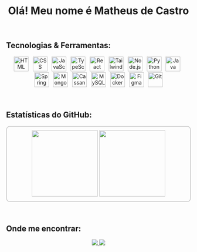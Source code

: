 <h1 align="center">Olá! Meu nome é Matheus de Castro</h1>

&nbsp;

## Tecnologias & Ferramentas:

<div align="center">
  <img src="https://cdn.jsdelivr.net/gh/devicons/devicon/icons/html5/html5-original.svg" height="40" alt="HTML"/> &nbsp;
  <img src="https://cdn.jsdelivr.net/gh/devicons/devicon/icons/css3/css3-original.svg" height="40" alt="CSS"/> &nbsp;
  <img src="https://cdn.jsdelivr.net/gh/devicons/devicon/icons/javascript/javascript-original.svg" height="40" alt="JavaScript"/> &nbsp;
  <img src="https://cdn.jsdelivr.net/gh/devicons/devicon/icons/typescript/typescript-original.svg" height="40" alt="TypeScript"/> &nbsp;
  <img src="https://cdn.jsdelivr.net/gh/devicons/devicon/icons/react/react-original.svg" height="40" alt="React"/> &nbsp;
  <img src="https://cdn.jsdelivr.net/gh/devicons/devicon/icons/tailwindcss/tailwindcss-original.svg" height="40" alt="TailwindCSS"/> &nbsp;
  <img src="https://cdn.jsdelivr.net/gh/devicons/devicon/icons/nodejs/nodejs-original.svg" height="40" alt="Node.js"/> &nbsp;
  <img src="https://cdn.jsdelivr.net/gh/devicons/devicon/icons/python/python-original.svg" height="40" alt="Python"/> &nbsp;
  <img src="https://cdn.jsdelivr.net/gh/devicons/devicon/icons/java/java-original.svg" height="40" alt="Java"/> &nbsp;
  <img src="https://cdn.jsdelivr.net/gh/devicons/devicon/icons/spring/spring-original.svg" height="40" alt="Spring"/> &nbsp;
  <img src="https://cdn.jsdelivr.net/gh/devicons/devicon/icons/mongodb/mongodb-original.svg" height="40" alt="MongoDB"/> &nbsp;
  <img src="https://cdn.jsdelivr.net/gh/devicons/devicon/icons/apachecassandra/apachecassandra-original.svg" height="40" alt="Cassandra"/> &nbsp;
  <img src="https://cdn.jsdelivr.net/gh/devicons/devicon/icons/mysql/mysql-original.svg" height="40" alt="MySQL"/> &nbsp;
  <img src="https://cdn.jsdelivr.net/gh/devicons/devicon/icons/docker/docker-original.svg" height="40" alt="Docker"/> &nbsp;
  <img src="https://cdn.jsdelivr.net/gh/devicons/devicon/icons/figma/figma-original.svg" height="40" alt="Figma"/> &nbsp;
  <img src="https://cdn.jsdelivr.net/gh/devicons/devicon/icons/git/git-original.svg" height="40" alt="Git"/>
</div>


&nbsp;

## Estatísticas do GitHub:

<div align="center" style="border: 2px solid #ccc; border-radius: 10px; padding: 10px;">
  <img height="180em" src="https://github-readme-stats.vercel.app/api?username=Matheus-Roberto-Castro&show_icons=true&theme=github_dark&hide_border=false"/>
  <img height="180em" src="https://github-readme-stats.vercel.app/api/top-langs/?username=Matheus-Roberto-Castro&layout=compact&langs_count=7&theme=github_dark&hide_border=false"/>
</div>

&nbsp;

## Onde me encontrar:

<div align="center">
  <a href="mailto:matheus.matheusrcastros@gmail.com">
    <img src="https://img.shields.io/badge/Gmail-D14836?style=for-the-badge&logo=gmail&logoColor=white"/>
  </a>
  <a href="https://www.linkedin.com/in/matheus-r-castro-70091a32b/" target="_blank">
    <img src="https://img.shields.io/badge/LinkedIn-0077B5?style=for-the-badge&logo=linkedin&logoColor=white"/>
  </a>
</div>
